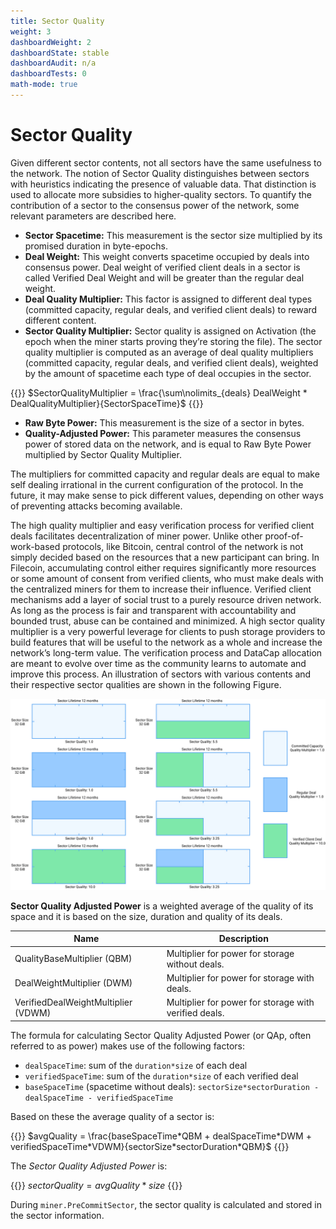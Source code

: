 ```yaml
---
title: Sector Quality
weight: 3
dashboardWeight: 2
dashboardState: stable
dashboardAudit: n/a
dashboardTests: 0
math-mode: true
---
```


# Sector Quality

Given different sector contents, not all sectors have the same usefulness to the network. The notion of Sector Quality distinguishes between sectors with heuristics indicating the presence of valuable data. That distinction is used to allocate more subsidies to higher-quality sectors. To quantify the contribution of a sector to the consensus power of the network, some relevant parameters are described here.

- **Sector Spacetime:** This measurement is the sector size multiplied by its promised duration in byte-epochs.
- **Deal Weight:** This weight converts spacetime occupied by deals into consensus power. Deal weight of verified client deals in a sector is called Verified Deal Weight and will be greater than the regular deal weight.
- **Deal Quality Multiplier:** This factor is assigned to different deal types (committed
  capacity, regular deals, and verified client deals) to reward different content.
- **Sector Quality Multiplier:** Sector quality is assigned on Activation (the epoch when the miner starts proving theyʼre storing the file). The sector quality multiplier is computed as an average of deal quality multipliers (committed capacity, regular deals, and verified client deals), weighted by the amount of spacetime each type of deal occupies in the sector.

{{<katex>}}
$SectorQualityMultiplier = \frac{\sum\nolimits_{deals} DealWeight * DealQualityMultiplier}{SectorSpaceTime}$
{{</katex>}}

- **Raw Byte Power:** This measurement is the size of a sector in bytes.
- **Quality-Adjusted Power:** This parameter measures the consensus power of stored data on the network, and is equal to Raw Byte Power multiplied by Sector Quality Multiplier.

The multipliers for committed capacity and regular deals are equal to make self dealing irrational in the current configuration of the protocol. In the future, it may make sense to pick different values, depending on other ways of preventing attacks becoming available.

The high quality multiplier and easy verification process for verified client deals facilitates decentralization of miner power. Unlike other proof-of-work-based protocols, like Bitcoin, central control of the network is not simply decided based on the resources that a new participant can bring. In Filecoin, accumulating control either requires significantly more resources or some amount of consent from verified clients, who must make deals with the centralized miners for them to increase their influence. Verified client mechanisms add a layer of social trust to a purely resource driven network. As long as the process is fair and transparent with accountability and bounded trust, abuse can be contained and minimized. A high sector quality multiplier is a very powerful leverage for clients to push storage providers to build features that will be useful to the network as a whole and increase the networkʼs long-term value. The verification process and DataCap allocation are meant to evolve over time as the community learns to automate and improve this process. An illustration of sectors with various contents and their respective sector qualities are shown in the following Figure.

![Sector Quality](sector-quality.jpg)

**Sector Quality Adjusted Power** is a weighted average of the quality of its space and it is based on the size, duration and quality of its deals.

| Name                                | Description                                           |
| ----------------------------------- | ----------------------------------------------------- |
| QualityBaseMultiplier (QBM)         | Multiplier for power for storage without deals.       |
| DealWeightMultiplier (DWM)          | Multiplier for power for storage with deals.          |
| VerifiedDealWeightMultiplier (VDWM) | Multiplier for power for storage with verified deals. |

The formula for calculating Sector Quality Adjusted Power (or QAp, often referred to as power) makes use of the following factors:

- `dealSpaceTime`: sum of the `duration*size` of each deal
- `verifiedSpaceTime`: sum of the `duration*size` of each verified deal
- `baseSpaceTime` (spacetime without deals): `sectorSize*sectorDuration - dealSpaceTime - verifiedSpaceTime`

Based on these the average quality of a sector is:

{{<katex>}}
$avgQuality = \frac{baseSpaceTime*QBM + dealSpaceTime*DWM + verifiedSpaceTime*VDWM}{sectorSize*sectorDuration*QBM}$
{{</katex>}}

The _Sector Quality Adjusted Power_ is:

{{<katex>}}
$sectorQuality = avgQuality*size$
{{</katex>}}

During `miner.PreCommitSector`, the sector quality is calculated and stored in the sector information.
